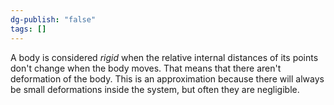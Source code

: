 ```yaml
---
dg-publish: "false"
tags: []
---
```

A body is considered *rigid* when the relative internal distances of its points don't change when the body moves. That means that there aren't deformation of the body. This is an approximation because there will always be small deformations inside the system, but often they are negligible. 